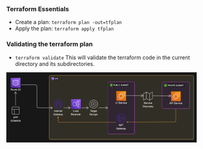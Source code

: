 ### Terraform Essentials

- Create a plan: `terraform plan -out=tfplan`
- Apply the plan: `terraform apply tfplan`


### Validating the terraform plan
- `terraform validate`
This will validate the terraform code in the current directory and its subdirectories.


![alt text](image.png)
